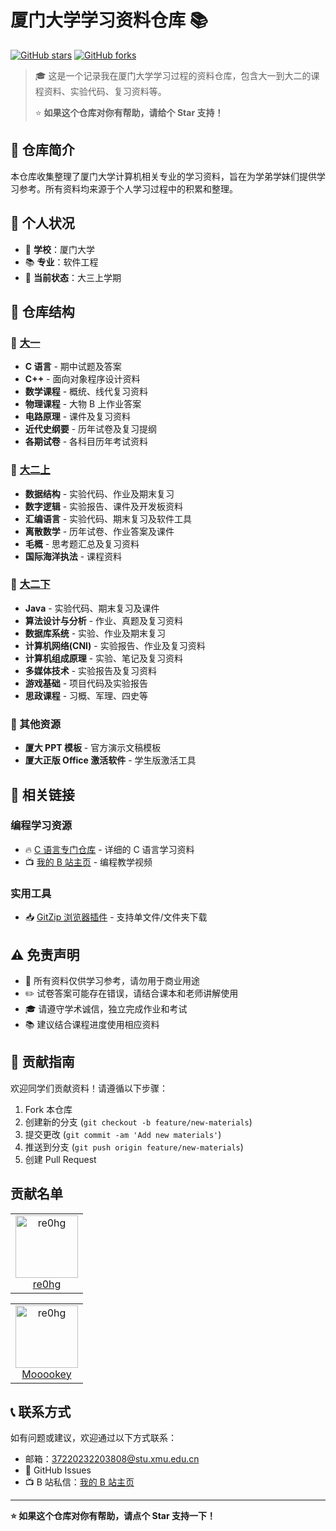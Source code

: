 # 厦门大学学习资料仓库 📚

[![GitHub stars](https://img.shields.io/github/stars/hgcode1130/XMU_C_language_PeerTeacher?style=social)](https://github.com/hgcode1130/XMU_C_language_PeerTeacher)
[![GitHub forks](https://img.shields.io/github/forks/hgcode1130/XMU_C_language_PeerTeacher?style=social)](https://github.com/hgcode1130/XMU_C_language_PeerTeacher)

> 🎓 这是一个记录我在厦门大学学习过程的资料仓库，包含大一到大二的课程资料、实验代码、复习资料等。
>
> ⭐ **如果这个仓库对你有帮助，请给个 Star 支持！**

## 📖 仓库简介

本仓库收集整理了厦门大学计算机相关专业的学习资料，旨在为学弟学妹们提供学习参考。所有资料均来源于个人学习过程中的积累和整理。

## 🎯 个人状况

- 🏫 **学校**：厦门大学
- 📚 **专业**：软件工程
- 📅 **当前状态**：大三上学期

## 📁 仓库结构

### 📂 [大一](./大一)

- **C 语言** - 期中试题及答案
- **C++** - 面向对象程序设计资料
- **数学课程** - 概统、线代复习资料
- **物理课程** - 大物 B 上作业答案
- **电路原理** - 课件及复习资料
- **近代史纲要** - 历年试卷及复习提纲
- **各期试卷** - 各科目历年考试资料

### 📂 [大二上](./大二上)

- **数据结构** - 实验代码、作业及期末复习
- **数字逻辑** - 实验报告、课件及开发板资料
- **汇编语言** - 实验代码、期末复习及软件工具
- **离散数学** - 历年试卷、作业答案及课件
- **毛概** - 思考题汇总及复习资料
- **国际海洋执法** - 课程资料

### 📂 [大二下](./大二下)

- **Java** - 实验代码、期末复习及课件
- **算法设计与分析** - 作业、真题及复习资料
- **数据库系统** - 实验、作业及期末复习
- **计算机网络(CNI)** - 实验报告、作业及复习资料
- **计算机组成原理** - 实验、笔记及复习资料
- **多媒体技术** - 实验报告及复习资料
- **游戏基础** - 项目代码及实验报告
- **思政课程** - 习概、军理、四史等

### 📂 其他资源

- **厦大 PPT 模板** - 官方演示文稿模板
- **厦大正版 Office 激活软件** - 学生版激活工具

## 🔗 相关链接

### 编程学习资源

- 🔥 [C 语言专门仓库](https://github.com/hgcode1130/XMU_C_language_PeerTeacher) - 详细的 C 语言学习资料
- 📺 [我的 B 站主页](https://space.bilibili.com/361358232?spm_id_from=333.1007.0.0) - 编程教学视频

### 实用工具

- 📥 [GitZip 浏览器插件](https://microsoftedge.microsoft.com/addons/detail/gitzip-for-github/nlgkiabjnbdndgblhcaobimbpifcdkjj) - 支持单文件/文件夹下载

## ⚠️ 免责声明

- 📖 所有资料仅供学习参考，请勿用于商业用途
- ✏️ 试卷答案可能存在错误，请结合课本和老师讲解使用
- 🎓 请遵守学术诚信，独立完成作业和考试
- 📚 建议结合课程进度使用相应资料

## 🤝 贡献指南

欢迎同学们贡献资料！请遵循以下步骤：

1. Fork 本仓库
2. 创建新的分支 (`git checkout -b feature/new-materials`)
3. 提交更改 (`git commit -am 'Add new materials'`)
4. 推送到分支 (`git push origin feature/new-materials`)
5. 创建 Pull Request

## 贡献名单

<table>
  <tr>
    <td align="center">
      <a href="https://github.com/hgcode1130">
        <img src="https://github.com/hgcode1130.png" width="100px;" alt="re0hg"/>
        <br />
        re0hg
      </a>
    </td>
  </tr>
</table>

<table>
  <tr>
    <td align="center">
      <a href="https://github.com/Mooookey">
        <img src="https://github.com/Mooookey.png" width="100px;" alt="re0hg"/>
        <br />
        Mooookey
      </a>
    </td>
  </tr>
</table>

## 📞 联系方式

如有问题或建议，欢迎通过以下方式联系：

- 邮箱：37220232203808@stu.xmu.edu.cn
- 📧 GitHub Issues
- 📺 B 站私信：[我的 B 站主页](https://space.bilibili.com/361358232)

---

**⭐ 如果这个仓库对你有帮助，请点个 Star 支持一下！**
